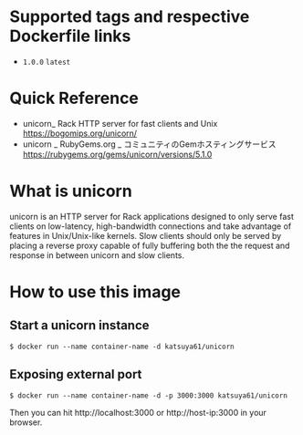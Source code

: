 # Supported tags and respective Dockerfile links

* ``1.0.0`` ``latest``

# Quick Reference

* unicorn_ Rack HTTP server for fast clients and Unix<br>
  https://bogomips.org/unicorn/
* unicorn _ RubyGems.org _ コミュニティのGemホスティングサービス<br>
  https://rubygems.org/gems/unicorn/versions/5.1.0

# What is unicorn

unicorn is an HTTP server for Rack applications designed to only serve fast clients on low-latency, high-bandwidth connections and take advantage of features in Unix/Unix-like kernels. Slow clients should only be served by placing a reverse proxy capable of fully buffering both the the request and response in between unicorn and slow clients.

# How to use this image

## Start a unicorn instance

```
$ docker run --name container-name -d katsuya61/unicorn
```

## Exposing external port

```
$ docker run --name container-name -d -p 3000:3000 katsuya61/unicorn
```

Then you can hit http://localhost:3000 or http://host-ip:3000 in your browser.
